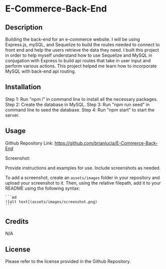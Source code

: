 # E-Commerce-Back-End


## Description

Building the back-end for an e-commerce website. I will be using Express.js, mySQL, and Sequelize to build the routes needed to connect to front end and help the users retrieve the data they need. I built this project in order to help myself understand how to use Sequelize and MySQL in conjugation with Express to build api routes that take in user input and perform various actions. This project helped me learn how to incorporate MySQL with back-end api routing.

## Installation

Step 1: Run "npm i" in command line to install all the necessary packages.
Step 2: Create the database in MySQL.
Step 3: Run "npm run seed" in command line to seed the database.
Step 4: Run "npm start" to start the server.

## Usage

Github Repository Link: https://github.com/brianlucla/E-Commerce-Back-End

Screenshot: 

Provide instructions and examples for use. Include screenshots as needed.

To add a screenshot, create an `assets/images` folder in your repository and upload your screenshot to it. Then, using the relative filepath, add it to your README using the following syntax:

    ```md
    ![alt text](assets/images/screenshot.png)
    ```

## Credits

N/A

## License

Please refer to the license provided in the Github Repository.